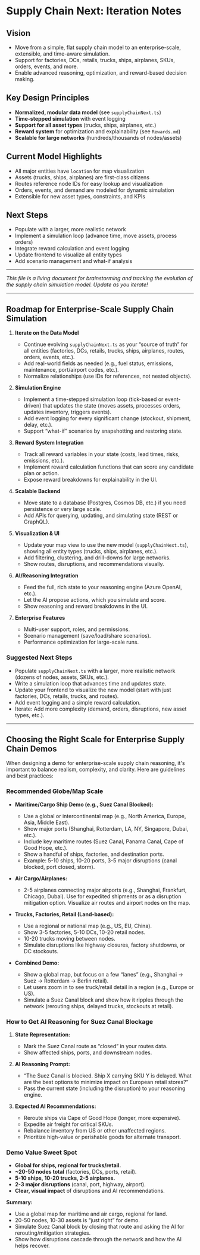 # Supply Chain Next: Iteration Notes

## Vision

- Move from a simple, flat supply chain model to an enterprise-scale, extensible, and time-aware simulation.
- Support for factories, DCs, retails, trucks, ships, airplanes, SKUs, orders, events, and more.
- Enable advanced reasoning, optimization, and reward-based decision making.

## Key Design Principles

- **Normalized, modular data model** (see `supplyChainNext.ts`)
- **Time-stepped simulation** with event logging
- **Support for all asset types** (trucks, ships, airplanes, etc.)
- **Reward system** for optimization and explainability (see `Rewards.md`)
- **Scalable for large networks** (hundreds/thousands of nodes/assets)

## Current Model Highlights

- All major entities have `location` for map visualization
- Assets (trucks, ships, airplanes) are first-class citizens
- Routes reference node IDs for easy lookup and visualization
- Orders, events, and demand are modeled for dynamic simulation
- Extensible for new asset types, constraints, and KPIs

## Next Steps

- Populate with a larger, more realistic network
- Implement a simulation loop (advance time, move assets, process orders)
- Integrate reward calculation and event logging
- Update frontend to visualize all entity types
- Add scenario management and what-if analysis

---

_This file is a living document for brainstorming and tracking the evolution of the supply chain simulation model. Update as you iterate!_

---

## Roadmap for Enterprise-Scale Supply Chain Simulation

1. **Iterate on the Data Model**
   - Continue evolving `supplyChainNext.ts` as your “source of truth” for all entities (factories, DCs, retails, trucks, ships, airplanes, routes, orders, events, etc.).
   - Add real-world fields as needed (e.g., fuel status, emissions, maintenance, port/airport codes, etc.).
   - Normalize relationships (use IDs for references, not nested objects).

2. **Simulation Engine**
   - Implement a time-stepped simulation loop (tick-based or event-driven) that updates the state (moves assets, processes orders, updates inventory, triggers events).
   - Add event logging for every significant change (stockout, shipment, delay, etc.).
   - Support “what-if” scenarios by snapshotting and restoring state.

3. **Reward System Integration**
   - Track all reward variables in your state (costs, lead times, risks, emissions, etc.).
   - Implement reward calculation functions that can score any candidate plan or action.
   - Expose reward breakdowns for explainability in the UI.

4. **Scalable Backend**
   - Move state to a database (Postgres, Cosmos DB, etc.) if you need persistence or very large scale.
   - Add APIs for querying, updating, and simulating state (REST or GraphQL).

5. **Visualization & UI**
   - Update your map view to use the new model (`supplyChainNext.ts`), showing all entity types (trucks, ships, airplanes, etc.).
   - Add filtering, clustering, and drill-downs for large networks.
   - Show routes, disruptions, and recommendations visually.

6. **AI/Reasoning Integration**
   - Feed the full, rich state to your reasoning engine (Azure OpenAI, etc.).
   - Let the AI propose actions, which you simulate and score.
   - Show reasoning and reward breakdowns in the UI.

7. **Enterprise Features**
   - Multi-user support, roles, and permissions.
   - Scenario management (save/load/share scenarios).
   - Performance optimization for large-scale runs.

### Suggested Next Steps

- Populate `supplyChainNext.ts` with a larger, more realistic network (dozens of nodes, assets, SKUs, etc.).
- Write a simulation loop that advances time and updates state.
- Update your frontend to visualize the new model (start with just factories, DCs, retails, trucks, and routes).
- Add event logging and a simple reward calculation.
- Iterate: Add more complexity (demand, orders, disruptions, new asset types, etc.).

---

## Choosing the Right Scale for Enterprise Supply Chain Demos

When designing a demo for enterprise-scale supply chain reasoning, it's important to balance realism, complexity, and clarity. Here are guidelines and best practices:

### Recommended Globe/Map Scale

- **Maritime/Cargo Ship Demo (e.g., Suez Canal Blocked):**
  - Use a global or intercontinental map (e.g., North America, Europe, Asia, Middle East).
  - Show major ports (Shanghai, Rotterdam, LA, NY, Singapore, Dubai, etc.).
  - Include key maritime routes (Suez Canal, Panama Canal, Cape of Good Hope, etc.).
  - Show a handful of ships, factories, and destination ports.
  - Example: 5-10 ships, 10-20 ports, 3-5 major disruptions (canal blocked, port closed, storm).

- **Air Cargo/Airplanes:**
  - 2-5 airplanes connecting major airports (e.g., Shanghai, Frankfurt, Chicago, Dubai). Use for expedited shipments or as a disruption mitigation option. Visualize air routes and airport nodes on the map.

- **Trucks, Factories, Retail (Land-based):**
  - Use a regional or national map (e.g., US, EU, China).
  - Show 3-5 factories, 5-10 DCs, 10-20 retail nodes.
  - 10-20 trucks moving between nodes.
  - Simulate disruptions like highway closures, factory shutdowns, or DC stockouts.

- **Combined Demo:**
  - Show a global map, but focus on a few “lanes” (e.g., Shanghai → Suez → Rotterdam → Berlin retail).
  - Let users zoom in to see truck/retail detail in a region (e.g., Europe or US).
  - Simulate a Suez Canal block and show how it ripples through the network (rerouting ships, delayed trucks, stockouts at retail).

### How to Get AI Reasoning for Suez Canal Blockage

1. **State Representation:**
   - Mark the Suez Canal route as “closed” in your routes data.
   - Show affected ships, ports, and downstream nodes.

2. **AI Reasoning Prompt:**
   - “The Suez Canal is blocked. Ship X carrying SKU Y is delayed. What are the best options to minimize impact on European retail stores?”
   - Pass the current state (including the disruption) to your reasoning engine.

3. **Expected AI Recommendations:**
   - Reroute ships via Cape of Good Hope (longer, more expensive).
   - Expedite air freight for critical SKUs.
   - Rebalance inventory from US or other unaffected regions.
   - Prioritize high-value or perishable goods for alternate transport.

### Demo Value Sweet Spot

- **Global for ships, regional for trucks/retail.**
- **~20-50 nodes total** (factories, DCs, ports, retail).
- **5-10 ships, 10-20 trucks, 2-5 airplanes.**
- **2-3 major disruptions** (canal, port, highway, airport).
- **Clear, visual impact** of disruptions and AI recommendations.

**Summary:**

- Use a global map for maritime and air cargo, regional for land.
- 20-50 nodes, 10-30 assets is “just right” for demo.
- Simulate Suez Canal block by closing that route and asking the AI for rerouting/mitigation strategies.
- Show how disruptions cascade through the network and how the AI helps recover.
